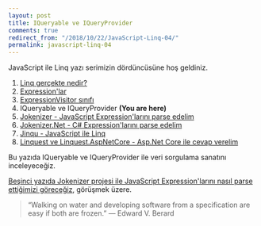 ```yaml
---
layout: post
title: IQueryable ve IQueryProvider
comments: true
redirect_from: "/2018/10/22/JavaScript-Linq-04/"
permalink: javascript-linq-04
---
```


JavaScript ile Linq yazı serimizin dördüncüsüne hoş geldiniz.

1. [Linq gerçekte nedir?](/javascript-linq-01)
2. [Expression'lar](/javascript-linq-02)
3. [ExpressionVisitor sınıfı](/javascript-linq-03)
4. IQueryable ve IQueryProvider **(You are here)**
5. [Jokenizer - JavaScript Expression'larını parse edelim](/javascript-linq-05)
6. [Jokenizer.Net - C# Expression'larını parse edelim](/javascript-linq-06)
7. [Jinqu - JavaScript ile Linq](/javascript-linq-07)
8. [Linquest ve Linquest.AspNetCore - Asp.Net Core ile cevap verelim](/javascript-linq-08)

Bu yazıda IQueryable ve IQueryProvider ile veri sorgulama sanatını inceleyeceğiz.

[Beşinci yazıda Jokenizer projesi ile JavaScript Expression'larını nasıl parse ettiğimizi göreceğiz](/javascript-linq-05), görüşmek üzere.

> “Walking on water and developing software from a specification are easy if both are frozen.” ― Edward V. Berard
